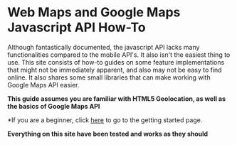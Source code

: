 Web Maps and Google Maps Javascript API How-To
==============================================

Although fantastically documented, the javascript API lacks many functionalities
compared to the mobile API's. It also isn't the easiest thing to use. This site
consists of how-to guides on some feature implementations that might not be
immediately apparent, and also may not be easy to find online. It also shares
some small libraries that can make working with Google Maps API easier.

**This guide assumes you are familiar with HTML5 Geolocation, as well as the basics
of Google Maps API**

*If you are a beginner, click [here](/~wuhua/cs494/howto/pages/getting-started.html) to go to the getting started page.

**Everything on this site have been tested and works as they should**
